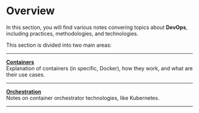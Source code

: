 # Overview

In this section, you will find various notes convering topics about **DevOps**, including practices, methodologies, and technologies.

This section is divided into two main areas:

---

**[Containers](./Containers/Docker.md)**  
Explanation of containers (in specific, Docker), how they work, and what are their use cases.

---

**[Orchestration](./Orchestration/Kubernetes.md)**  
Notes on container orchestrator technologies, like Kubernetes.

---
